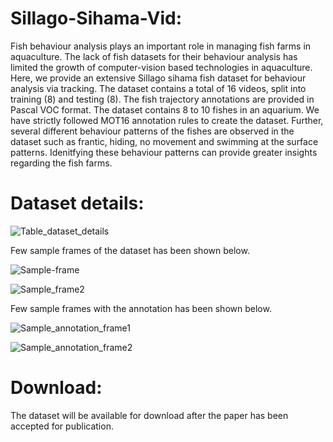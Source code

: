 # Sillago-Sihama-Vid:
Fish behaviour analysis plays an important role in managing fish farms in aquaculture. The lack of fish datasets for their behaviour analysis has limited the growth of computer-vision based technologies in aquaculture. Here, we provide an extensive Sillago sihama fish dataset for behaviour analysis via tracking. The dataset contains  a total of 16 videos, split into training (8) and testing (8).  The fish trajectory annotations are provided in Pascal VOC format. The dataset contains 8 to 10 fishes in an aquarium. We have strictly followed MOT16 annotation rules to create the dataset.  Further, several different behaviour patterns of the fishes are observed in the dataset such as frantic, hiding, no movement and swimming at the surface patterns. Idenitfying these behaviour patterns can provide greater insights regarding the fish farms.
# Dataset details:
![Table_dataset_details](https://user-images.githubusercontent.com/91935551/138856329-d9bb2cfd-c3bd-4907-9c52-b514b648a994.PNG)

Few sample frames of the dataset has been shown below. 

![Sample-frame](https://user-images.githubusercontent.com/91935551/138845151-fd0ae478-b48e-48b3-9b0f-b22968e4a110.png)

![Sample_frame2](https://user-images.githubusercontent.com/91935551/138845180-0beb1b4e-449a-4375-8afd-6d676024fcb2.png)

Few sample frames with the annotation has been shown below.

![Sample_annotation_frame1](https://user-images.githubusercontent.com/91935551/138845218-646663ed-7325-438d-9e56-62f969e391cd.PNG)

![Sample_annotation_frame2](https://user-images.githubusercontent.com/91935551/138845232-e8494f0c-ad12-488d-b3ed-33816b49d1e8.PNG)

# Download:
The dataset will be available for download after the paper has been accepted for publication.
